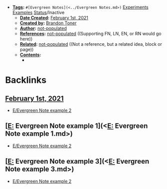 - **[Tags](<../Tags.md>):** `#[Evergreen Notes](<../Evergreen Notes.md>)` [Experiments](<../Experiments.md>) [Examples](<../Examples.md>) [Status](<../Status.md>)/Inactive
    - **[Date Created](<../Date Created.md>):** [February 1st, 2021](<../February 1st, 2021.md>)
    - **[Created by](<../Created by.md>):** [Brandon Toner](<../Brandon Toner.md>)
    - **[Author](<../Author.md>):** [not-populated](<../not-populated.md>)
    - **[References](<../References.md>):** [not-populated](<../not-populated.md>) ((Supporting FN, LN, EN, or RN would go here))
    - **[Related](<../Related.md>):** [not-populated](<../not-populated.md>) ((Not a reference, but a related idea, block or page))
    - **[Contents](<../Contents.md>):** 
        - <Note content goes here>

# Backlinks
## [February 1st, 2021](<February 1st, 2021.md>)
- [E/Evergreen Note example 2](<../E/Evergreen Note example 2.md>)

## [[E:](<../[E:.md>) Evergreen Note example 1](<[E:](<../E:.md>) Evergreen Note example 1.md>)
- [E/Evergreen Note example 2](<../E/Evergreen Note example 2.md>)

## [[E:](<../[E:.md>) Evergreen Note example 3](<[E:](<../E:.md>) Evergreen Note example 3.md>)
- [E/Evergreen Note example 2](<../E/Evergreen Note example 2.md>)


